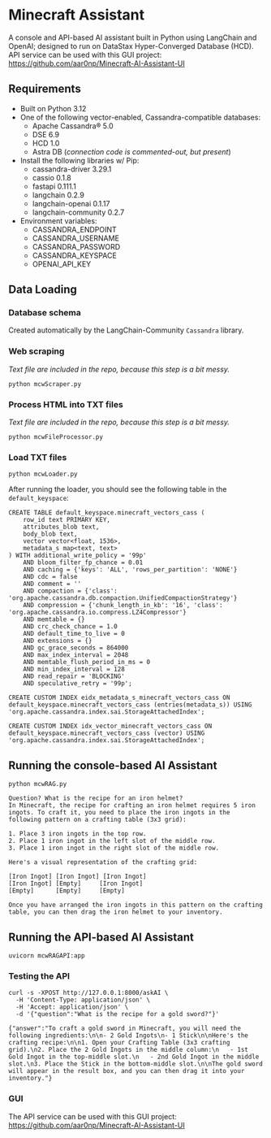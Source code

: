 # Minecraft Assistant
A console and API-based AI assistant built in Python using LangChain and OpenAI; designed to run on DataStax Hyper-Converged Database (HCD). API service can be used with this GUI project: https://github.com/aar0np/Minecraft-AI-Assistant-UI

## Requirements
 - Built on Python 3.12
 - One of the following vector-enabled, Cassandra-compatible databases:
 	- Apache Cassandra® 5.0
 	- DSE 6.9
 	- HCD 1.0
 	- Astra DB (_connection code is commented-out, but present_)
 - Install the following libraries w/ Pip:
 	- cassandra-driver 3.29.1
 	- cassio 0.1.8
 	- fastapi 0.111.1
 	- langchain 0.2.9
 	- langchain-openai 0.1.17
 	- langchain-community 0.2.7
 - Environment variables:
 	- CASSANDRA_ENDPOINT
 	- CASSANDRA_USERNAME
 	- CASSANDRA_PASSWORD
 	- CASSANDRA_KEYSPACE
 	- OPENAI_API_KEY

## Data Loading

### Database schema

Created automatically by the LangChain-Community `Cassandra` library.

### Web scraping
_Text file are included in the repo, because this step is a bit messy._

```
python mcwScraper.py
```

### Process HTML into TXT files
_Text file are included in the repo, because this step is a bit messy._

```
python mcwFileProcessor.py
```

### Load TXT files

```
python mcwLoader.py
```

After running the loader, you should see the following table in the `default_keyspace`:

```
CREATE TABLE default_keyspace.minecraft_vectors_cass (
    row_id text PRIMARY KEY,
    attributes_blob text,
    body_blob text,
    vector vector<float, 1536>,
    metadata_s map<text, text>
) WITH additional_write_policy = '99p'
    AND bloom_filter_fp_chance = 0.01
    AND caching = {'keys': 'ALL', 'rows_per_partition': 'NONE'}
    AND cdc = false
    AND comment = ''
    AND compaction = {'class': 'org.apache.cassandra.db.compaction.UnifiedCompactionStrategy'}
    AND compression = {'chunk_length_in_kb': '16', 'class': 'org.apache.cassandra.io.compress.LZ4Compressor'}
    AND memtable = {}
    AND crc_check_chance = 1.0
    AND default_time_to_live = 0
    AND extensions = {}
    AND gc_grace_seconds = 864000
    AND max_index_interval = 2048
    AND memtable_flush_period_in_ms = 0
    AND min_index_interval = 128
    AND read_repair = 'BLOCKING'
    AND speculative_retry = '99p';

CREATE CUSTOM INDEX eidx_metadata_s_minecraft_vectors_cass ON default_keyspace.minecraft_vectors_cass (entries(metadata_s)) USING 'org.apache.cassandra.index.sai.StorageAttachedIndex';

CREATE CUSTOM INDEX idx_vector_minecraft_vectors_cass ON default_keyspace.minecraft_vectors_cass (vector) USING 'org.apache.cassandra.index.sai.StorageAttachedIndex';
```

## Running the console-based AI Assistant

```
python mcwRAG.py

Question? What is the recipe for an iron helmet?
In Minecraft, the recipe for crafting an iron helmet requires 5 iron ingots. To craft it, you need to place the iron ingots in the following pattern on a crafting table (3x3 grid):

1. Place 3 iron ingots in the top row.
2. Place 1 iron ingot in the left slot of the middle row.
3. Place 1 iron ingot in the right slot of the middle row.

Here's a visual representation of the crafting grid:

[Iron Ingot] [Iron Ingot] [Iron Ingot]
[Iron Ingot] [Empty]     [Iron Ingot]
[Empty]      [Empty]     [Empty]

Once you have arranged the iron ingots in this pattern on the crafting table, you can then drag the iron helmet to your inventory.
```

## Running the API-based AI Assistant

```
uvicorn mcwRAGAPI:app
```

### Testing the API

```
curl -s -XPOST http://127.0.0.1:8000/askAI \
  -H 'Content-Type: application/json' \
  -H 'Accept: application/json' \
  -d '{"question":"What is the recipe for a gold sword?"}'

{"answer":"To craft a gold sword in Minecraft, you will need the following ingredients:\n\n- 2 Gold Ingots\n- 1 Stick\n\nHere's the crafting recipe:\n\n1. Open your Crafting Table (3x3 crafting grid).\n2. Place the 2 Gold Ingots in the middle column:\n   - 1st Gold Ingot in the top-middle slot.\n   - 2nd Gold Ingot in the middle slot.\n3. Place the Stick in the bottom-middle slot.\n\nThe gold sword will appear in the result box, and you can then drag it into your inventory."}
```

### GUI
The API service can be used with this GUI project: https://github.com/aar0np/Minecraft-AI-Assistant-UI